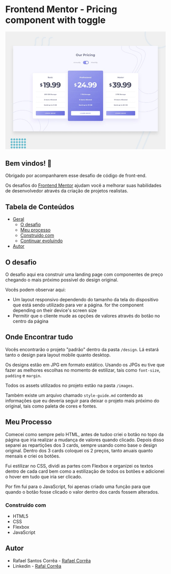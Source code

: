 # Frontend Mentor - Pricing component with toggle

![Design preview for the Pricing component with toggle coding challenge](./design/desktop-preview.jpg)

## Bem vindos! 👋

Obrigado por acompanharem esse desafio de código de front-end.

Os desafios do [Frontend Mentor](https://www.frontendmentor.io) ajudam você a melhorar suas habilidades de desenvolvedor através da criação de projetos realistas.


## Tabela de Conteúdos

- [Geral](#geral)
  - [O desafio](#o-desafio)
  - [Meu processo](#meu-processo)
  - [Construído com](#construido-com)
  - [Continuar evoluindo](#continuar-evoluindo)
- [Autor](#autor)

## O desafio

O desafio aqui era construir uma landing page com componentes de preço chegando o mais próximo possível do design original.

Vocês podem observar aqui:

- Um layout responsivo dependendo do tamanho da tela do dispositivo que está sendo utilizado para ver a página. for the component depending on their device's screen size
- Permitir que o cliente mude as opções de valores através do botão no centro da página

## Onde Encontrar tudo

Vocês encontrarão o projeto "padrão" dentro da pasta `/design`. Lá estará tanto o design para layout mobile quanto desktop.

Os designs estão em JPG em formato estático. Usando os JPGs eu tive que fazer as melhores escolhas no momento de estilizar, tais como `font-size`, `padding` e `margin`. 

Todos os assets utilizados no projeto estão na pasta `/images`.

Também existe um arquivo chamado `style-guide.md` contendo as informações que eu deveria seguir para deixar o projeto mais próximo do original, tais como paleta de cores e fontes.

## Meu Processo

Comecei como sempre pelo HTML, antes de tudoo criei o botão no topo da página que iria realizar a mudança de valores quando clicado. Depois disso separei as repartições dos 3 cards, sempre usando como base o design original. Dentro dos 3 cards coloquei os 2 preços, tanto anuais quanto mensais e criei os botões. 

Fui estilizar no CSS, dividi as partes com Flexbox e organizei os textos dentro de cada card bem como a estilização de todos os botões e adicionei o hover em tudo que iria ser clicado. 

Por fim fui para o JavaScript, foi apenas criado uma função para que quando o botão fosse clicado o valor dentro dos cards fossem alterados.

### Construído com

- HTML5 
- CSS  
- Flexbox
- JavaScript

## Autor

- Rafael Santos Corrêa - [Rafael Corrêa](https://github.com/Faelsc)
- Linkedin - [Rafal Corrêa](https://www.linkedin.com/in/correarafaelsantos/)

